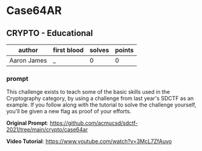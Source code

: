 # Case64AR
## CRYPTO - Educational
| author | first blood | solves | points |
| --- | --- | --- | --- |
| Aaron James | _ | 0 | 0 |
### prompt
This challenge exists to teach some of the basic skills used in the Cryptography category, by using a challenge from last year's SDCTF as an example. If you follow along with the tutorial to solve the challenge yourself, you'll be given a new flag as proof of your efforts.

**Original Prompt**: https://github.com/acmucsd/sdctf-2021/tree/main/crypto/case64ar

**Video Tutorial**: https://www.youtube.com/watch?v=3McL7ZfAuvo
